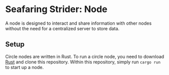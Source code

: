 # Seafaring Strider: Node
A node is designed to interact and share information with other nodes without the need for a centralized server to store data. 

## Setup
Circle nodes are written in Rust. To run a circle node, you need to download [Rust](https://www.rust-lang.org/tools/install) and clone this repository. Within this repository, simply run `cargo run` to start up a node.
